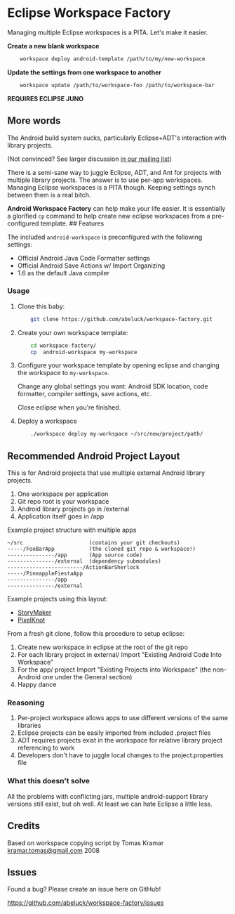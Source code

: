 # Eclipse Workspace Factory

Managing multiple Eclipse workspaces is a PITA. Let's make it easier.

**Create a new blank workspace**
```bash
    workspace deploy android-template /path/to/my/new-workspace
```

**Update the settings from one workspace to another**

```bash
    workspace update /path/to/workspace-foo /path/to/workspace-bar
```


**REQUIRES ECLIPSE JUNO**

## More words

The Android build system sucks, particularly Eclipse+ADT's interaction with library projects.

(Not convinced? See larger discussion [in our mailing
list](https://lists.mayfirst.org/pipermail/guardian-dev/2013-April/001530.html))


There is a semi-sane way to juggle Eclipse, ADT, and Ant for projects with
multiple library projects. The answer is to use per-app workspaces. Managing
Eclipse workspaces is a PITA though. Keeping settings synch between them is a
real bitch.

**Android Workspace Factory** can help make your life easier. It is essentially
a glorified `cp` command to help create new eclipse workspaces from a
pre-configured template.  ## Features

The included `android-workspace` is preconfigured with the following settings:

* Official Android Java Code Formatter settings
* Official Android Save Actions w/ Import Organizing
* 1.6 as the default Java compiler

### Usage


1. Clone this baby:

    ```bash
        git clone https://github.com/abeluck/workspace-factory.git
    ```

2. Create your own workspace template:

    ```bash
        cd workspace-factory/
        cp  android-workspace my-workspace
    ```

3. Configure your workspace template by opening eclipse and changing the workspace to `my-workspace`.

    Change any global settings you want: Android SDK location,
    code formatter, compiler settings, save actions, etc.

    Close eclipse when you're finished.

4. Deploy a workspace

    ```bash
        ./workspace deploy my-workspace ~/src/new/project/path/
    ```

## Recommended Android Project Layout

This is for Android projects that use multiple external Android library
projects.

1. One workspace per application
2. Git repo root is your workspace
3. Android library projects go in /external
4. Application itself goes in /app

Example project structure with multiple apps

    ~/src                     (contains your git checkouts)
    -----/FooBarApp           (the cloned git repo & workspace!)
    ---------------/app       (App source code)
    ---------------/external  (dependency submodules)
    ------------------------/ActionBarSherlock
    -----/PineappleFiestaApp
    ---------------/app
    ---------------/external

Example projects using this layout:

* [StoryMaker](https://github.com/guardianproject/mrapp)
* [PixelKnot](https://github.com/guardianproject/PixelKnot)

From a fresh git clone, follow this procedure to setup eclipse:

1. Create new workspace in eclipse at the root of the git repo
2. For each library project in external/
       Import "Existing Android Code Into Workspace"
3. For the app/ project
       Import "Existing Projects into Workspace" (the non-Android one under the General section)
4. Happy dance

### Reasoning

1. Per-project workspace allows apps to use different versions of the
same libraries
2. Eclipse projects can be easily imported from included .project files
3. ADT requires projects exist in the workspace for relative library
project referencing to work
4. Developers don't have to juggle local changes to the
project.properties file

### What this doesn't solve

All the problems with conflicting jars, multiple android-support library
versions still exist, but oh well. At least we can hate Eclipse a little
less.


## Credits

Based on workspace copying script by Tomas Kramar <kramar.tomas@gmail.com> 2008

## Issues

Found a bug? Please create an issue here on GitHub!

https://github.com/abeluck/workspace-factory/issues
